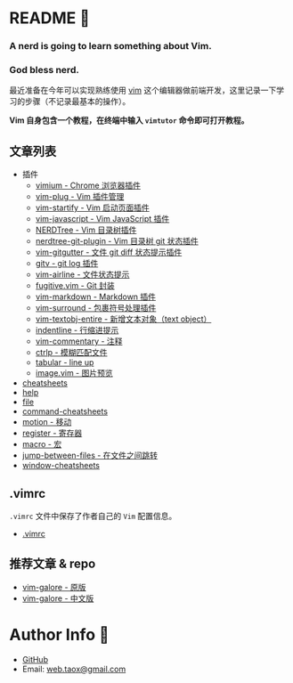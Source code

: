 # README 📑

### **A nerd is going to learn something about Vim.**

### **God bless nerd.**

最近准备在今年可以实现熟练使用 [vim](https://www.vim.org) 这个编辑器做前端开发，这里记录一下学习的步骤（不记录最基本的操作）。

**Vim 自身包含一个教程，在终端中输入 `vimtutor` 命令即可打开教程。**

## 文章列表

* 插件
  * [vimium - Chrome 浏览器插件](./plugin/vimium.md)
  * [vim-plug - Vim 插件管理](./plugin/vim-plug.md)
  * [vim-startify - Vim 启动页面插件](./plugin/vim-startify.md)
  * [vim-javascript - Vim JavaScript 插件](./plugin/vim-javascript.md)
  * [NERDTree - Vim 目录树插件](./plugin/nerdtree.md)
  * [nerdtree-git-plugin - Vim 目录树 git 状态插件](./plugin/nerdtree-git-plugin.md)
  * [vim-gitgutter - 文件 git diff 状态提示插件](./plugin/vim-gitgutter.md)
  * [gitv - git log 插件](./plugin/gitv.md)
  * [vim-airline - 文件状态提示](./plugin/vim-airline.md)
  * [fugitive.vim - Git 封装](./plugin/fugitive.vim.md)
  * [vim-markdown - Markdown 插件](./plugin/vim-markdown.md)
  * [vim-surround - 包裹符号处理插件](./plugin/vim-surround.md)
  * [vim-textobj-entire - 新增文本对象（text object）](./plugin/vim-textobj-entire.md)
  * [indentline - 行缩进提示](./plugin/indentline.md)
  * [vim-commentary - 注释](./plugin/vim-commentary.md)
  * [ctrlp - 模糊匹配文件](./plugin/ctrlp.md)
  * [tabular - line up](./plugin/tabular.md)
  * [image.vim - 图片预览](./plugin/image.vim.md)
* [cheatsheets](./cheatsheets.md)
* [help](./help.md)
* [file](./file.md)
* [command-cheatsheets](./command-cheatsheets.md)
* [motion - 移动](./mition.md)
* [register - 寄存器](./register.md)
* [macro - 宏](./macro.md)
* [jump-between-files - 在文件之间跳转](./jump-between-files.md)
* [window-cheatsheets](./window-cheatsheets.md)

## .vimrc

`.vimrc` 文件中保存了作者自己的 `Vim` 配置信息。

* [.vimrc](./.vimrc)


## 推荐文章 & repo

* [vim-galore - 原版](https://github.com/mhinz/vim-galore)
* [vim-galore - 中文版](https://github.com/wsdjeg/vim-galore-zh_cn)

# Author Info 🦉

* [GitHub](https://github.com/Tao-Quixote)
* Email: <web.taox@gmail.com>
